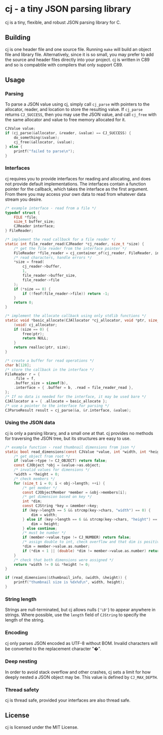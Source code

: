 # cj - a tiny JSON parsing library

cj is a tiny, flexible, and robust JSON parsing library for C.

## Building

cj is one header file and one source file. Running `make` will build an object
file and library file. Alternatively, since it is so small, you may prefer to
add the source and header files directly into your project. cj is written in C89
and so is compabtile with compilers that only support C89.

## Usage

### Parsing

To parse a JSON value using cj, simply call `cj_parse` with pointers to the
allocator, reader, and location to store the resulting value. If `cj_parse`
returns `CJ_SUCCESS`, then you may use the JSON value, and call `cj_free` with
the same allocator and value to free memory allocated for it.

```c
CJValue value;
if (cj_parse(&allocator, &reader, &value) == CJ_SUCCESS) {
    do_something(&value);
    cj_free(&allocator, &value);
} else {
    printf("failed to parse\n");
}
```

### Interfaces

cj requires you to provide interfaces for reading and allocating, and does not
provide default implementations. The interfaces contain a function pointer for
the callback, which takes the interface as the first argument. From there you
may access your own data to read from whatever data stream you desire.

```c
/* example interface - read from a file */
typedef struct {
    FILE *file;
    size_t buffer_size;
    CJReader interface;
} FileReader;

/* implement the read callback for a file reader */
static int file_reader_read(CJReader *cj_reader, size_t *size) {
    /* get the file reader from the interface pointer */
    FileReader *file_reader = cj_container_of(cj_reader, FileReader, interface);
    /* read characters, handle errors */
    *size = fread(
        cj_reader->buffer,
        1,
        file_reader->buffer_size,
        file_reader->file
    );
    if (*size == 0) {
        if (!feof(file_reader->file)) return -1;
    }
    return 0;
}

/* implement the allocate callback using only stdlib functions */
static void *basic_allocate(CJAllocator *cj_allocator, void *ptr, size_t size) {
    (void) cj_allocator;
    if (size == 0) {
        free(ptr);
        return NULL;
    }
    return realloc(ptr, size);
}

/* create a buffer for read operations */
char b[128];
/* store the callback in the interface */
FileReader r = {
    .file = f,
    .buffer_size = sizeof(b),
    .interface = { .buffer = b, .read = file_reader_read },
};
/* If no data is needed for the interface, it may be used bare */
CJAllocator a = { .allocate = basic_allocate };
/* use a pointer to the interface for parsing */
CJParseResult result = cj_parse(&a, &r.interface, &value);
```

### Using the JSON data

cj is only a parsing library, and a small one at that. cj provides no methods
for traversing the JSON tree, but its structures are easy to use.

```c
/* example function - read thumbnail dimensions from json */
static bool read_dimensions(const CJValue *value, int *width, int *height) {
    /* get object from root */
    if (value->type != CJ_OBJECT) return false;
    const CJObject *obj = &value->as.object;
    /* invalid values for dimensions */
    *width = *height = 0;
    /* check members */
    for (size_t i = 0; i < obj->length; ++i) {
        /* get member */
        const CJObjectMember *member = &obj->members[i];
        /* get dimension based on key */
        int *dim;
        const CJString *key = &member->key;
        if (key->length == 5 && strcmp(key->chars, "width") == 0) {
            dim = width;
        } else if (key->length == 6 && strcmp(key->chars, "height") == 0) {
            dim = height;
        } else continue;
        /* must be number */
        if (member->value.type != CJ_NUMBER) return false;
        /* assign double to int, check overflow and that dim is positive */
        *dim = member->value.as.number;
        if (*dim < 1 || (double) *dim != member->value.as.number) return false;
    }
    /* check that both dimensions were assigned */
    return *width != 0 && *height != 0;
}

if (read_dimensions(&thumbnail_info, &width, &height)) {
    printf("thumbnail size is %dx%d\n", width, height);
}
```

### String length

Strings are null-terminated, but cj allows nulls (`'\0'`) to appear anywhere in
strings. Where possible, use the `length` field of `CJString` to specify the
length of the string.

### Encoding

cj only parses JSON encoded as UTF-8 without BOM. Invalid characters will be
converted to the replacement character "�".

### Deep nesting

In order to avoid stack overflow and other crashes, cj sets a limit for how
deeply nested a JSON object may be. This value is defined by `CJ_MAX_DEPTH`.

### Thread safety

cj is thread safe, provided your interfaces are also thread safe.

## License

cj is licensed under the MIT License.
